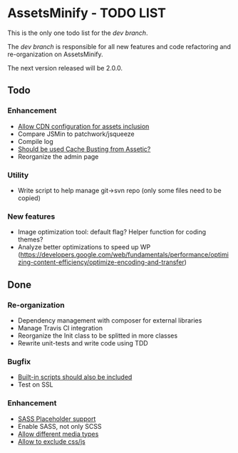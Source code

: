 AssetsMinify - TODO LIST
============

This is the only one todo list for the *dev branch*.

The *dev branch* is responsible for all new features and code refactoring and re-organization on AssetsMinify.

The next version released will be 2.0.0.


Todo
-------------

### Enhancement

- [Allow CDN configuration for assets inclusion](https://github.com/acarbone/AssetsMinify/issues/23)
- Compare JSMin to patchwork/jsqueeze
- Compile log
- [Should be used Cache Busting from Assetic?](https://github.com/kriswallsmith/assetic#user-content-cache-busting)
- Reorganize the admin page

### Utility

- Write script to help manage git->svn repo (only some files need to be copied)

### New features

- Image optimization tool: default flag? Helper function for coding themes?
- Analyze better optimizations to speed up WP (https://developers.google.com/web/fundamentals/performance/optimizing-content-efficiency/optimize-encoding-and-transfer)


Done
-------------

### Re-organization

- Dependency management with composer for external libraries
- Manage Travis CI integration
- Reorganize the Init class to be splitted in more classes
- Rewrite unit-tests and write code using TDD

### Bugfix

- [Built-in scripts should also be included](https://wordpress.org/support/topic/built-in-scripts-that-should-be-enqueued-in-footer-are-enqueued-in-header)
- Test on SSL

### Enhancement

- [SASS Placeholder support](https://wordpress.org/support/topic/scss-compiler-chokes-on-placeholder-selectors)
- Enable SASS, not only SCSS
- [Allow different media types](https://wordpress.org/support/topic/media-type)
- [Allow to exclude css/js](https://github.com/acarbone/AssetsMinify/issues/21)
